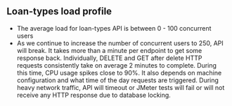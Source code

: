 Loan-types load profile
---------------------------------
* The average load for loan-types API is between 0 - 100 concurrent users
* As we continue to increase the number of concurrent users to 250, API will break. It takes more than a minute per endpoint to get some response back. Individually, DELETE and GET after delete HTTP requests consistently take on average 2 minutes to complete. During this time, CPU usage spikes close to 90%. It also depends on machine configuration and what time of the day requests are triggered. During heavy network traffic, API will timeout or JMeter tests will fail or will not receive any HTTP response due to database locking.